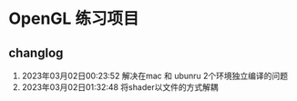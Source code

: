 # OpenGL 练习项目


## changlog
1. 2023年03月02日00:23:52 解决在mac 和 ubunru 2个环境独立编译的问题
2. 2023年03月02日01:32:48 将shader以文件的方式解耦